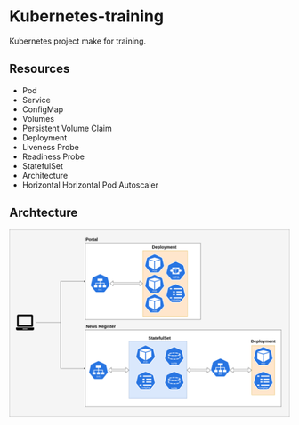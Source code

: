 # Kubernetes-training

Kubernetes project make for training.

## Resources

- Pod
- Service
- ConfigMap
- Volumes
- Persistent Volume Claim
- Deployment
- Liveness Probe
- Readiness Probe
- StatefulSet
- Architecture
- Horizontal Horizontal Pod Autoscaler

## Archtecture

![Archtecture](https://github.com/marcos-araujo/Kubernetes-training/blob/master/kubernetes.png)
